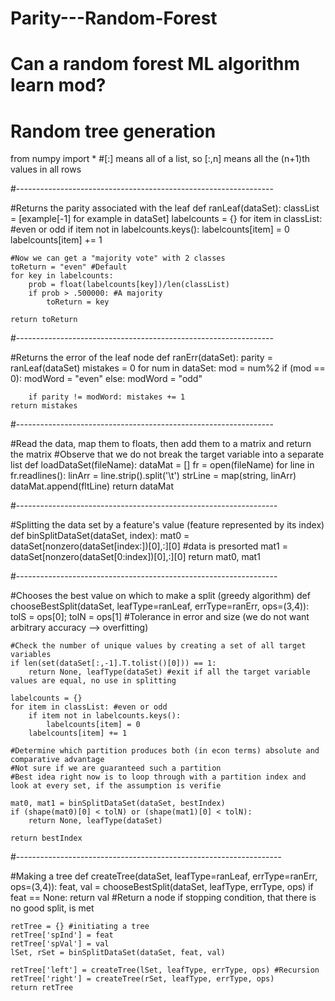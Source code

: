 # Parity---Random-Forest
# Can a random forest ML algorithm learn mod?
# Random tree generation

from numpy import *
#[:] means all of a list, so [:,n] means all the (n+1)th values in all rows

#----------------------------------------------------------------

#Returns the parity associated with the leaf
def ranLeaf(dataSet):
    classList = [example[-1] for example in dataSet]
    labelcounts = {}
    for item in classList: #even or odd
        if item not in labelcounts.keys():
            labelcounts[item] = 0
        labelcounts[item] += 1
        
    #Now we can get a "majority vote" with 2 classes
    toReturn = "even" #Default
    for key in labelcounts:
        prob = float(labelcounts[key])/len(classList)
        if prob > .500000: #A majority
            toReturn = key
    
    return toReturn

#----------------------------------------------------------------

#Returns the error of the leaf node
def ranErr(dataSet):
    parity = ranLeaf(dataSet)
    mistakes = 0
    for num in dataSet:
        mod = num%2
        if (mod == 0): modWord = "even"
        else: modWord = "odd"
        
        if parity != modWord: mistakes += 1
    return mistakes

#----------------------------------------------------------------

#Read the data, map them to floats, then add them to a matrix and return the matrix
#Observe that we do not break the target variable into a separate list
def loadDataSet(fileName):
    dataMat = []
    fr = open(fileName)
    for line in fr.readlines():
        linArr = line.strip().split('\t')
        strLine = map(string, linArr)
        dataMat.append(fltLine)
    return dataMat

#-----------------------------------------------------------------

#Splitting the data set by a feature's value (feature represented by its index)
def binSplitDataSet(dataSet, index):
    mat0 = dataSet[nonzero(dataSet[index:])[0],:][0] #data is presorted
    mat1 = dataSet[nonzero(dataSet[0:index])[0],:][0]
    return mat0, mat1

#-----------------------------------------------------------------

#Chooses the best value on which to make a split (greedy algorithm)
def chooseBestSplit(dataSet, leafType=ranLeaf, errType=ranErr, ops=(3,4)):
    tolS = ops[0]; tolN = ops[1] #Tolerance in error and size (we do not want arbitrary accuracy --> overfitting)

    #Check the number of unique values by creating a set of all target variables
    if len(set(dataSet[:,-1].T.tolist()[0])) == 1:
        return None, leafType(dataSet) #exit if all the target variable values are equal, no use in splitting
    
    labelcounts = {}
    for item in classList: #even or odd
        if item not in labelcounts.keys():
            labelcounts[item] = 0
        labelcounts[item] += 1        
    
    #Determine which partition produces both (in econ terms) absolute and comparative advantage
    #Not sure if we are guaranteed such a partition
    #Best idea right now is to loop through with a partition index and look at every set, if the assumption is verifie

    mat0, mat1 = binSplitDataSet(dataSet, bestIndex)
    if (shape(mat0)[0] < tolN) or (shape(mat1)[0] < tolN):
        return None, leafType(dataSet)

    return bestIndex

#------------------------------------------------------------------

#Making a tree
def createTree(dataSet, leafType=ranLeaf, errType=ranErr, ops=(3,4)):
    feat, val = chooseBestSplit(dataSet, leafType, errType, ops)
    if feat == None: return val #Return a node if stopping condition, that there is no good split, is met
    
    retTree = {} #initiating a tree
    retTree['spInd'] = feat
    retTree['spVal'] = val
    lSet, rSet = binSplitDataSet(dataSet, feat, val)
    
    retTree['left'] = createTree(lSet, leafType, errType, ops) #Recursion
    retTree['right'] = createTree(rSet, leafType, errType, ops)
    return retTree    
